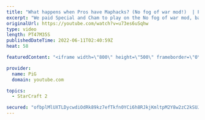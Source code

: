```yaml
---
title: "What happens when Pros have Maphacks? (No fog of war mod!)  | PiG's Lab - StarCraft 2"
excerpt: "We paid Special and Cham to play on the No fog of war mod, basically giving them maphacks! What happens when pros can see everything? -- 🐷 Second Channel for Learning StarCraft 2: https://www.youtube.com/c/PiGRandom 🐷 Third Channel for Daily Pro Casts: https://www.youtube.com/c/PiGCasts -- 🐷 Watch"
originalUrl: https://youtube.com/watch?v=u73es6uSqhw
type: video
length: PT47M35S
publishedDateTime: 2022-06-11T02:40:59Z
heat: 58

featuredContent: "<iframe width=\"800\" height=\"500\" frameborder=\"0\" src=\"https://www.youtube.com/embed/u73es6uSqhw\" allow=\"accelerometer; autoplay; encrypted-media; gyroscope; picture-in-picture\" allowfullscreen></iframe>"

provider:
  name: PiG
  domain: youtube.com

topics:
  - StarCraft 2

secured: "ofbplMlUXTLDycwdiOdRk89kz7efTkfn0YCi6h8RJkjKmltpM2Y8w2zC2kSUJuKUQWlkgOAMofCGx32gBLf0mOpAmFOewazHJSvd40JHS/KvJmu2ltxlXsgXZBgRYyumwzK/Z6TA8QyyOplQ2CAAVCc4FBPYE80PUkgwZA5H0dugp6KIKW8csXDULnGpa8lT3DCfpMHsrEwp8P3/O2I80pP/kTWVJB+iSePd+KGUijHvhZvXuJ8ytnm8OADzdVetTaGqp8WC99FnCaF+vzxBcARSZMO3SBHvqJ1IJJbv8iKOWofdUuLuLcSsaJJBeAdR+pqbDP5MQfin7dkd/K27i5BuSZ1VsrFqSGEhxfq2A7liljkvt3VZtdNMf01J3LKng8BWsCQ1Zl60vXozmDFXcOeD0piqtNzogBrAxmqjYtE=;VfHkhmbEtppF92XZCaxe3w=="
---
```


